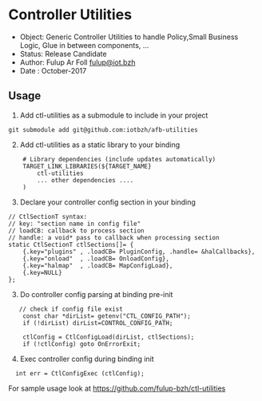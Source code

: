 # Controller Utilities

* Object: Generic Controller Utilities to handle Policy,Small Business Logic, Glue in between components, ...
* Status: Release Candidate
* Author: Fulup Ar Foll fulup@iot.bzh
* Date  : October-2017

## Usage

1) Add ctl-utilities as a submodule to include in your project
```
git submodule add git@github.com:iotbzh/afb-utilities
```

2) Add ctl-utilities as a static library to your binding
```
    # Library dependencies (include updates automatically)
    TARGET_LINK_LIBRARIES(${TARGET_NAME}
        ctl-utilities
        ... other dependencies ....
    )
```

3) Declare your controller config section in your binding
```
// CtlSectionT syntax:
// key: "section name in config file" 
// loadCB: callback to process section
// handle: a void* pass to callback when processing section
static CtlSectionT ctlSections[]= {
    {.key="plugins" , .loadCB= PluginConfig, .handle= &halCallbacks},
    {.key="onload"  , .loadCB= OnloadConfig},
    {.key="halmap"  , .loadCB= MapConfigLoad},
    {.key=NULL}
};

```

3) Do controller config parsing at binding pre-init
```
   // check if config file exist
    const char *dirList= getenv("CTL_CONFIG_PATH");
    if (!dirList) dirList=CONTROL_CONFIG_PATH;

    ctlConfig = CtlConfigLoad(dirList, ctlSections);
    if (!ctlConfig) goto OnErrorExit;        
```

4) Exec controller config during binding init 
```
  int err = CtlConfigExec (ctlConfig);
```

For sample usage look at https://github.com/fulup-bzh/ctl-utilities

